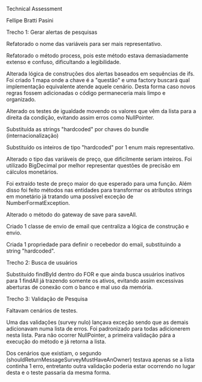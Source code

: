 Technical Assessment

Fellipe Bratti Pasini



Trecho 1: Gerar alertas de pesquisas 

Refatorado o nome das variáveis para ser mais representativo.

Refatorado o método process, pois este método estava demasiadamente extenso e confuso, dificultando a legibilidade.

Alterada lógica de construções dos alertas baseados em sequências de ifs. Foi criado 1 mapa onde a chave é a "questão" e uma factory buscará 
qual implementação equivalente atende aquele cenário. Desta forma caso novos regras fossem adicionadas o código permaneceria mais limpo e organizado.

Alterado os testes de igualdade movendo os valores que vêm da lista para a direita da condição, evitando assim erros como NullPointer.

Substituída as strings "hardcoded" por chaves do bundle (internacionalização)

Substituído os inteiros de tipo "hardcoded" por 1 enum mais representativo.

Alterado o tipo das variáveis de preço, que dificilmente seriam inteiros. Foi utilizado BigDecimal por melhor representar questões de precisão em cálculos monetários. 

Foi extraído teste de preço maior do que esperado para uma função. Além disso foi feito métodos nas entidades para transformar os atributos strings em monetário já tratando uma possível exceção de NumberFormatException.

Alterado o método do gateway de save para saveAll.

Criado 1 classe de envio de email que centraliza a lógica de construção e envio.

Criada 1 propriedade para definir o recebedor do email, substituindo a string "hardcoded".


Trecho 2: Busca de usuários

Substituído findById dentro do FOR e que ainda busca usuários inativos para 1 findAll já trazendo somente os ativos, evitando assim excessivas aberturas de conexão com o banco e mal uso da memória.



Trecho 3: Validação de Pesquisa

Faltavam cenários de testes.

Uma das validações (survey nulo) lançava exceção sendo que as demais adicionavam numa lista de erros. Foi padronizado para todas adicionerem nesta lista. Para não ocorrer NullPointer, a primeira validação pára a execução do método e já retorna a lista.

Dos cenários que existiam, o segundo (shouldReturnMessageSurveyMustHaveAnOwner) testava apenas se a lista continha 1 erro, entretanto outra validação poderia estar ocorrendo no lugar desta e o teste passaria da mesma forma.
